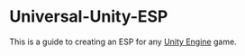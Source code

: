 # Universal-Unity-ESP
This is a guide to creating an ESP for any [Unity Engine](https://en.wikipedia.org/wiki/Unity_(game_engine)) game.
